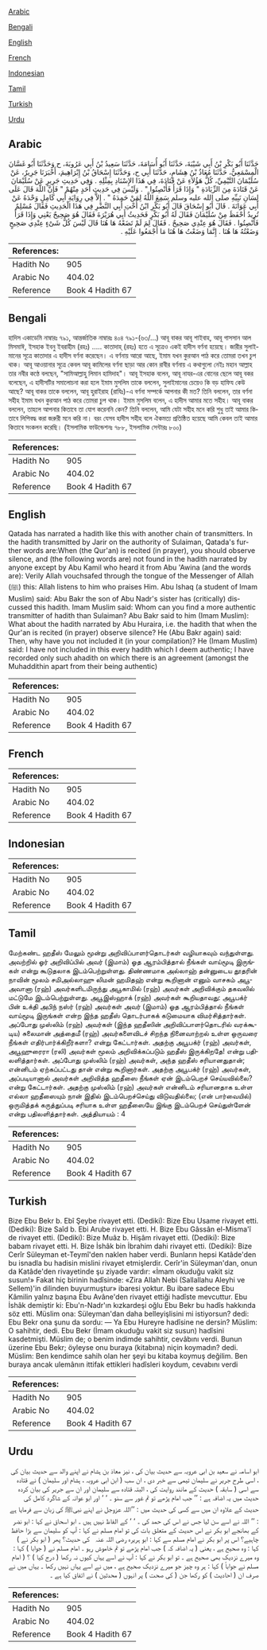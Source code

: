 [Arabic](#arabic)

[Bengali](#bengali)

[English](#english)

[French](#french)

[Indonesian](#indonesian)

[Tamil](#tamil)

[Turkish](#turkish)

[Urdu](#urdu)

## Arabic


<div dir="rtl" lang="ar" style={{fontSize:'larger',backgroundColor:'#f8f9fa',padding:20}}>
حَدَّثَنَا أَبُو بَكْرِ بْنُ أَبِي شَيْبَةَ، حَدَّثَنَا أَبُو أُسَامَةَ، حَدَّثَنَا سَعِيدُ بْنُ أَبِي عَرُوبَةَ، ح وَحَدَّثَنَا أَبُو غَسَّانَ الْمِسْمَعِيُّ، حَدَّثَنَا مُعَاذُ بْنُ هِشَامٍ، حَدَّثَنَا أَبِي ح، وَحَدَّثَنَا إِسْحَاقُ بْنُ إِبْرَاهِيمَ، أَخْبَرَنَا جَرِيرٌ، عَنْ سُلَيْمَانَ التَّيْمِيِّ، كُلُّ هَؤُلاَءِ عَنْ قَتَادَةَ، فِي هَذَا الإِسْنَادِ بِمِثْلِهِ ‏.‏ وَفِي حَدِيثِ جَرِيرٍ عَنْ سُلَيْمَانَ عَنْ قَتَادَةَ مِنَ الزِّيَادَةِ ‏"‏ وَإِذَا قَرَأَ فَأَنْصِتُوا ‏"‏ ‏.‏ وَلَيْسَ فِي حَدِيثِ أَحَدٍ مِنْهُمْ ‏"‏ فَإِنَّ اللَّهَ قَالَ عَلَى لِسَانِ نَبِيِّهِ صلى الله عليه وسلم سَمِعَ اللَّهُ لِمَنْ حَمِدَهُ ‏"‏ ‏.‏ إِلاَّ فِي رِوَايَةِ أَبِي كَامِلٍ وَحْدَهُ عَنْ أَبِي عَوَانَةَ ‏.‏ قَالَ أَبُو إِسْحَاقَ قَالَ أَبُو بَكْرِ ابْنُ أُخْتِ أَبِي النَّضْرِ فِي هَذَا الْحَدِيثِ فَقَالَ مُسْلِمٌ تُرِيدُ أَحْفَظَ مِنْ سُلَيْمَانَ فَقَالَ لَهُ أَبُو بَكْرٍ فَحَدِيثُ أَبِي هُرَيْرَةَ فَقَالَ هُوَ صَحِيحٌ يَعْنِي وَإِذَا قَرَأَ فَأَنْصِتُوا ‏.‏ فَقَالَ هُوَ عِنْدِي صَحِيحٌ ‏.‏ فَقَالَ لِمَ لَمْ تَضَعْهُ هَا هُنَا قَالَ لَيْسَ كُلُّ شَىْءٍ عِنْدِي صَحِيحٍ وَضَعْتُهُ هَا هُنَا ‏.‏ إِنَّمَا وَضَعْتُ هَا هُنَا مَا أَجْمَعُوا عَلَيْهِ ‏.‏
</div>
<div style={{backgroundColor:'#f8f9fa',padding:20, marginBottom: 10}}><table> <thead> <tr> <th>References:</th> <th></th> </tr> </thead> <tbody><tr><td>Hadith No</td><td>905</td></tr><tr><td>Arabic No</td><td>404.02</td></tr><tr><td>Reference</td><td>Book 4 Hadith 67</td></tr></tbody></table></div>

## Bengali


<div dir="ltr" lang="bn" style={{fontSize:'larger',backgroundColor:'#f8f9fa',padding:20}}>
হাদিস একাডেমি নাম্বারঃ ৭৯১, আন্তর্জাতিক নাম্বারঃ ৪০৪ ৭৯১-(৬৩/...) আবূ বাকর আবূ শাইবাহ, আবূ গাসসান আল মিসমাঈ, ইসহাক ইবনু ইবরাহীম (রহঃ) ….. কাতাদাহ্ (রহঃ) হতে এ সূত্রেও একই হাদীস বর্ণনা হয়েছে। জারীর সুলাইমানের সূত্রে কাতাদার এ হাদীস বর্ণনা করেছেন। এ বর্ণনায় আরো আছে, ইমাম যখন কুরআন পাঠ করে তোমরা তখন চুপ থাক। আবূ আওয়ানার সূত্রে কেবল আবূ কামিলের বর্ণনা ছাড়া আর কোন রাবীর বর্ণনায় এ কথাগুলো নেইঃ মহান আল্লাহ তার নবীর কণ্ঠে বলছেন, "সামিআল্লাহু লিমান হামিদাহ"। আবূ ইসহাক বলেন, আবূ নাযর-এর বোনের ছেলে আবূ বকর বলেছেন, এ হাদীসটির সমালোচনা করা হলে ইমাম মুসলিম তাকে বললেন, সুলাইমানের চেয়েও কি বড় হাফিয কেউ আছে? আবূ বাকর তাকে বললেন, আবূ হুরাইরাহ (রাযিঃ)-এ বর্ণনা সম্পর্কে আপনার কী মত? তিনি বললেন, তার বর্ণনা সহীহ ইমাম যখন কুরআন পাঠ করে তোমরা চুপ থাক। ইমাম মুসলিম বলেন, এ হাদীস আমার মতে সহীহ। আবূ বাকর বললেন, তাহলে আপনার কিতাবে তা যোগ করেননি কেন? তিনি বললেন, আমি যেটা সহীহ মনে করি শুধু তাই আমার কিতাবে লিপিবদ্ধ করা জরুরী মনে করি না। বরং যেসব হাদীস সহীহ বলে ঐকমত্য প্রতিষ্ঠিত হয়েছে আমি কেবল তাই আমার কিতাবে সংকলন করেছি। (ইসলামিক ফাউন্ডেশনঃ ৭৮৮, ইসলামিক সেন্টারঃ ৮০০)
</div>
<div style={{backgroundColor:'#f8f9fa',padding:20, marginBottom: 10}}><table> <thead> <tr> <th>References:</th> <th></th> </tr> </thead> <tbody><tr><td>Hadith No</td><td>905</td></tr><tr><td>Arabic No</td><td>404.02</td></tr><tr><td>Reference</td><td>Book 4 Hadith 67</td></tr></tbody></table></div>

## English


<div dir="ltr" lang="en" style={{fontSize:'larger',backgroundColor:'#f8f9fa',padding:20}}>
Qatada has narrated a hadith like this with another chain of transmitters. In the hadith transmitted by Jarir on the authority of Sulaiman, Qatada's further words are:When (the Qur'an) is recited (in prayer), you should observe silence, and (the following words are) not found in the hadith narrated by anyone except by Abu Kamil who heard it from Abu 'Awina (and the words are): Verily Allah vouchsafed through the tongue of the Messenger of Allah (ﷺ) this: Allah listens to him who praises Him. Abu Ishaq (a student of Imam Muslim) said: Abu Bakr the son of Abu Nadr's sister has (critically) discussed this hadith. Imam Muslim said: Whom can you find a more authentic transmitter of hadith than Sulaiman? Abu Bakr said to him (Imam Muslim): What about the hadith narrated by Abu Huraira, i.e. the hadith that when the Qur'an is recited (in prayer) observe silence? He (Abu Bakr again) said: Then, why have you not included it (in your compilation)? He (Imam Muslim) said: I have not included in this every hadith which I deem authentic; I have recorded only such ahadith on which there is an agreement (amongst the Muhaddithin apart from their being authentic)
</div>
<div style={{backgroundColor:'#f8f9fa',padding:20, marginBottom: 10}}><table> <thead> <tr> <th>References:</th> <th></th> </tr> </thead> <tbody><tr><td>Hadith No</td><td>905</td></tr><tr><td>Arabic No</td><td>404.02</td></tr><tr><td>Reference</td><td>Book 4 Hadith 67</td></tr></tbody></table></div>

## French


<div dir="ltr" lang="fr" style={{fontSize:'larger',backgroundColor:'#f8f9fa',padding:20}}>

</div>
<div style={{backgroundColor:'#f8f9fa',padding:20, marginBottom: 10}}><table> <thead> <tr> <th>References:</th> <th></th> </tr> </thead> <tbody><tr><td>Hadith No</td><td>905</td></tr><tr><td>Arabic No</td><td>404.02</td></tr><tr><td>Reference</td><td>Book 4 Hadith 67</td></tr></tbody></table></div>

## Indonesian


<div dir="ltr" lang="id" style={{fontSize:'larger',backgroundColor:'#f8f9fa',padding:20}}>

</div>
<div style={{backgroundColor:'#f8f9fa',padding:20, marginBottom: 10}}><table> <thead> <tr> <th>References:</th> <th></th> </tr> </thead> <tbody><tr><td>Hadith No</td><td>905</td></tr><tr><td>Arabic No</td><td>404.02</td></tr><tr><td>Reference</td><td>Book 4 Hadith 67</td></tr></tbody></table></div>

## Tamil


<div dir="ltr" lang="ta" style={{fontSize:'larger',backgroundColor:'#f8f9fa',padding:20}}>
மேற்கண்ட ஹதீஸ் மேலும் மூன்று அறிவிப்பாளர்தொடர்கள் வழியாகவும் வந்துள்ளது. அவற்றில் ஓர் அறிவிப்பில் அவர் (இமாம்) ஓத ஆரம்பித்தால் நீங்கள் வாய்மூடி இருங்கள் என்று கூடுதலாக இடம்பெற்றுள்ளது. திண்ணமாக அல்லாஹ் தன்னுடைய தூதரின் நாவின் மூலம் சமிஅல்லாஹு லிமன் ஹமிதஹ் என்று கூறினான் எனும் வாசகம் அபூஅவானா (ரஹ்) அவர்களிடமிருந்து அபூகாமில் (ரஹ்) அவர்கள் அறிவிக்கும் தகவலில் மட்டுமே இடம்பெற்றுள்ளது. அபூஇஸ்ஹாக் (ரஹ்) அவர்கள் கூறியதாவது: அபூபக்ர் பின் உக்தி அபிந் நஸ்ர் (ரஹ்) அவர்கள் அவர் (இமாம்) ஓத ஆரம்பித்தால் நீங்கள் வாய்மூடி இருங்கள் என்ற இந்த ஹதீஸ் தொடர்பாகக் கடுமையாக விமர்சித்தார்கள். அப்போது முஸ்லிம் (ரஹ்) அவர்கள் (இந்த ஹதீஸின் அறிவிப்பாளர்தொடரில் வரக்கூடிய) சுலைமான் அத்தைமீ (ரஹ்) அவர்களைவிடச் சிறந்த நினைவாற்றல் உள்ள ஒருவரை நீங்கள் எதிர்பார்க்கிறீர்களா? என்று கேட்டார்கள். அதற்கு அபூபக்ர் (ரஹ்) அவர்கள், அபூஹுரைரா (ரலி) அவர்கள் மூலம் அறிவிக்கப்படும் ஹதீஸ் இருக்கிறதே! என்று பதிலளித்தார்கள். அப்போது முஸ்லிம் (ரஹ்) அவர்கள், அந்த ஹதீஸ் சரியானதுதான்; என்னிடம் ஏற்கப்பட்டது தான் என்று கூறினார்கள். அதற்கு அபூபக்ர் (ரஹ்) அவர்கள், அப்படியானால் அவர்கள் அறிவித்த ஹதீஸை நீங்கள் ஏன் இடம்பெறச் செய்யவில்லை? என்று கேட்டார்கள். அதற்கு முஸ்லிம் (ரஹ்) அவர்கள் என்னிடம் சரியானதாக உள்ள எல்லா ஹதீஸையும் நான் இதில் இடம்பெறச்செய்து விடுவதில்லை; (என் பார்வையில்) ஒருமித்தக் கருத்துப்படி சரியாக உள்ள ஹதீஸையே இங்கு இடம்பெறச் செய்துள்ளேன் என்று பதிலளித்தார்கள். அத்தியாயம் : 4
</div>
<div style={{backgroundColor:'#f8f9fa',padding:20, marginBottom: 10}}><table> <thead> <tr> <th>References:</th> <th></th> </tr> </thead> <tbody><tr><td>Hadith No</td><td>905</td></tr><tr><td>Arabic No</td><td>404.02</td></tr><tr><td>Reference</td><td>Book 4 Hadith 67</td></tr></tbody></table></div>

## Turkish


<div dir="ltr" lang="tr" style={{fontSize:'larger',backgroundColor:'#f8f9fa',padding:20}}>
Bize Ebu Bekr b. Ebî Şeybe rivayet etti. (Dediki): Bize Ebu Usame rivayet etti. (Dediki): Bize Saîd b. Ebi Arube rivayet etti. H. Bize Ebu Gâssân el-Misma'î de rivayet etti. (Dediki): Bize Muâz b. Hişâm rivayet etti. (Dediki): Bize babam rivayet etti. H. Bize İshâk bin İbrahim dahi rivayet etti. (Dediki): Bize Cerîr Süleyman et-Teymî'den naklen haber verdi. Bunların hepsi Katâde'den bu isnadla bu hadisin mislini rivayet etmişlerdir. Cerîr'in Süleyman'dan, onun da Katâde'den rivayetinde şu ziyade vardır: «İmam okuduğu vakit siz susun!» Fakat hiç birinin hadîsinde: «Zira Allah Nebi (Sallallahu Aleyhi ve Sellem)'in dilinden buyurmuştur» ibaresi yoktur. Bu ibare sadece Ebu Kâmilin yalnız başına Ebu Avâne'den rivayet ettiği hadîste mevcuttur. Ebu İshâk demiştir ki: Ebu'n-Nadr'ın kızkardeşi oğlu Ebu Bekr bu hadîs hakkında söz etti. Müslim ona: Süleyman'dan daha belleyişlisini mi istiyorsun? dedi: Ebu Bekr ona şunu da sordu: — Ya Ebu Hureyre hadîsine ne dersin? Müslim: O sahihtir, dedi. Ebu Bekr (İmam okuduğu vakit siz susun) hadîsini kasdetmişti. Müslim de; o benim indimde sahihtir, cevâbını verdi. Bunun üzerine Ebu Bekr; öyleyse onu buraya (kitabına) niçin koymadın? dedi. Müslim: Ben kendimce sahih olan her şeyi bu kitaba koymuş değilim. Ben buraya ancak ulemânın ittifak ettikleri hadîsleri koydum, cevabını verdi
</div>
<div style={{backgroundColor:'#f8f9fa',padding:20, marginBottom: 10}}><table> <thead> <tr> <th>References:</th> <th></th> </tr> </thead> <tbody><tr><td>Hadith No</td><td>905</td></tr><tr><td>Arabic No</td><td>404.02</td></tr><tr><td>Reference</td><td>Book 4 Hadith 67</td></tr></tbody></table></div>

## Urdu


<div dir="rtl" lang="ur" style={{fontSize:'larger',backgroundColor:'#f8f9fa',padding:20}}>
ابو اسامہ نے سعید بن ابی عروبہ سے حدیث بیان کی ، نیز معاذ بن ہشام نے اپنے والد سے حدیث بیان کی ، اسی طرح جریر نے سلیمان تیمی سے خبر دی ، ان سب ( ابن ابی عروبہ ، ہشام اور سلیمان ) نے قتادہ سے اسی ( سابقہ ) حدیث کے مانند روایت کی ، البتہ قتادہ سے سلیمان اور ان سے جریر کی بیان کردہ حدیث میں یہ اضافہ ہے : ’’ جب امام پڑھے تو تم غور سے سنو ۔ ‘ ‘ اور ابو عوانہ کے شاگرد کامل کی حدیث کے علاوہ ان میں سے کسی کی حدیث میں : ’’اللہ عزوجل نے اپنے نبیﷺ کی زبان سے فرمایا ہے : ’’ اللہ نے اسے سن لیا جس نے اس کی حمد کی ۔ ‘ ‘ کے الفاظ نہیں ہیں ۔ ابو اسحاق نے کہا : ابو نضر کے بھانجے ابو بکر نے اس حدیث کے متعلق بات کی تو امام مسلم نے کہا : آپ کو سلیمان سے بڑا حافظ چاہیے؟ اس پر ابو بکر نے امام مسلم سے کہا : ابو ہریرہ ‌رضی ‌اللہ ‌عنہ ‌ ‌ کی حدیث؟ پھر ( ابو بکر نے ) کہا : وہ صحیح ہے ، یعنی ( یہ اضافہ کہ ) جب امام پڑھے تو تم خاموش رہو ۔ امام مسلم نے ( جوابا ) کہا : وہ میرے نزدیک بھی صحیح ہے ۔ تو ابو بکر نے کہا : آپ نے اسے یہاں کیوں نہ رکھا ( درج کیا ) ؟ ( امام مسلم نے جواباً ) کہا : ہر وہ چیز جو میرے نزدیک صحیح ہے ، میں نے اسے یہاں نہیں رکھا ۔ یہاں میں نے صرف ان ( احادیث ) کو رکھا جن ( کی صحت ) پر انہوں ( محدثین ) نے اتفاق کیا ہے ۔
</div>
<div style={{backgroundColor:'#f8f9fa',padding:20, marginBottom: 10}}><table> <thead> <tr> <th>References:</th> <th></th> </tr> </thead> <tbody><tr><td>Hadith No</td><td>905</td></tr><tr><td>Arabic No</td><td>404.02</td></tr><tr><td>Reference</td><td>Book 4 Hadith 67</td></tr></tbody></table></div>